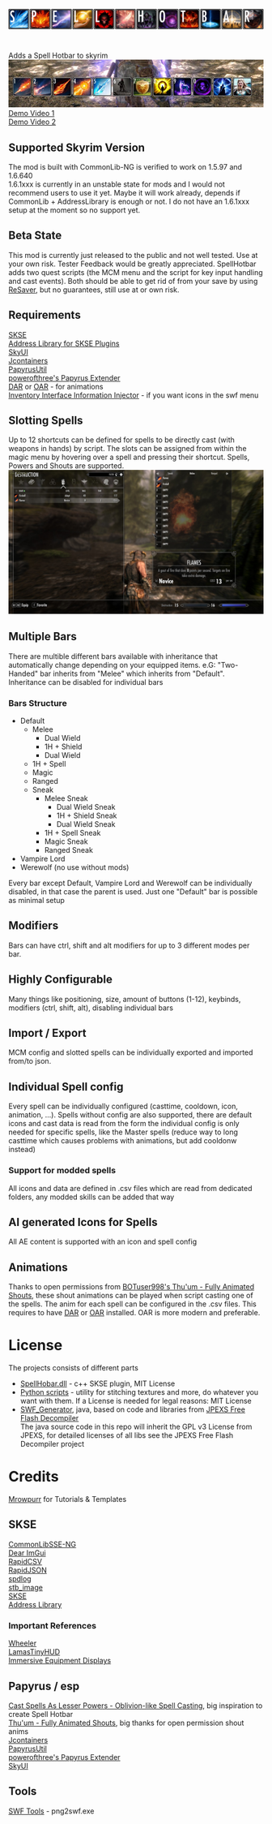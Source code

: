 ![#Spell Hotbar](Screenshots/spell_hotbar_logo.png)  
# 
Adds a Spell Hotbar to skyrim
![Ingame Screenshot](Screenshots/ingame_bar.jpg)  
[Demo Video 1](https://www.youtube.com/watch?v=qC0AHQCgk8A)  
[Demo Video 2](https://www.youtube.com/watch?v=r-Z7taHRuek)  

## Supported Skyrim Version
The mod is built with CommonLib-NG is verified to work on 1.5.97 and 1.6.640   
1.6.1xxx is currently in an unstable state for mods and I would not recommend users to use it yet. 
Maybe it will work already, depends if CommonLib + AddressLibrary is enough or not. I do not have an 1.6.1xxx setup at the moment so no support yet.

## Beta State
This mod is currently just released to the public and not well tested. Use at your own risk. Tester Feedback would be greatly appreciated.
SpellHotbar adds two quest scripts (the MCM menu and the script for key input handling and cast events).
Both should be able to get rid of from your save by using [ReSaver](https://www.nexusmods.com/skyrimspecialedition/mods/5031/?tab=files), but no guarantees, still use at or own risk.

## Requirements
[SKSE](https://skse.silverlock.org/)  
[Address Library for SKSE Plugins](https://www.nexusmods.com/skyrimspecialedition/mods/32444)  
[SkyUI](https://www.nexusmods.com/skyrimspecialedition/mods/12604)  
[Jcontainers](https://www.nexusmods.com/skyrimspecialedition/mods/16495)  
[PapyrusUtil](https://www.nexusmods.com/skyrimspecialedition/mods/13048)  
[powerofthree's Papyrus Extender](https://www.nexusmods.com/skyrimspecialedition/mods/22854)  
[DAR](https://www.nexusmods.com/skyrimspecialedition/mods/33746) or [OAR](https://www.nexusmods.com/skyrimspecialedition/mods/92109) - for animations  
[Inventory Interface Information Injector](https://www.nexusmods.com/skyrimspecialedition/mods/85702) - if you want icons in the swf menu

## Slotting Spells
Up to 12 shortcuts can be defined for spells to be directly cast (with weapons in hands) by script.
The slots can be assigned from within the magic menu by hovering over a spell and pressing their shortcut.
Spells, Powers and Shouts are supported.
![Menu Screenshot](Screenshots/bind_menu.jpg)

## Multiple Bars
There are multible different bars available with inheritance that automatically change depending on your equipped items.
e.G: "Two-Handed" bar inherits from "Melee" which inherits from "Default". Inheritance can be disabled for individual bars

### Bars Structure
* Default
  * Melee
    * Dual Wield
    * 1H + Shield
    * Dual Wield
  * 1H + Spell
  * Magic
  * Ranged
  * Sneak
    * Melee Sneak
      * Dual Wield Sneak
      * 1H + Shield Sneak
      * Dual Wield Sneak
    * 1H + Spell Sneak 
    * Magic Sneak
    * Ranged Sneak
* Vampire Lord
* Werewolf (no use without mods)

Every bar except Default, Vampire Lord and Werewolf can be individually disabled, in that case the parent is used.
Just one "Default" bar is possible as minimal setup
  
## Modifiers
Bars can have ctrl, shift and alt modifiers for up to 3 different modes per bar.

## Highly Configurable
Many things like positioning, size, amount of buttons (1-12), keybinds, modifiers (ctrl, shift, alt), disabling individual bars

## Import / Export
MCM config and slotted spells can be individually exported and imported from/to json.

## Individual Spell config
Every spell can be individually configured (casttime, cooldown, icon, animation, ...). Spells without config are also supported, there are default icons and cast data is read from the form
the individual config is only needed for specific spells, like the Master spells (reduce way to long casttime which causes problems with animations, but add cooldonw instead)

### Support for modded spells
All icons and data are defined in .csv files which are read from dedicated folders, any modded skills can be added that way

## AI generated Icons for Spells
All AE content is supported with an icon and spell config

## Animations
Thanks to open permissions from [BOTuser998's Thu'um - Fully Animated Shouts](https://www.nexusmods.com/skyrimspecialedition/mods/50559), these shout animations
can be played when script casting one of the spells. The anim for each spell can be configured in the .csv files.
This requires to have [DAR](https://www.nexusmods.com/skyrimspecialedition/mods/33746) or [OAR](https://www.nexusmods.com/skyrimspecialedition/mods/92109) installed. OAR is more modern and preferable.

# License
The projects consists of different parts
* [SpellHobar.dll](skse_plugin/src) - c++ SKSE plugin, MIT License
* [Python scripts](python_scripts) - utility for stitching textures and more, do whatever you want with them. If a License is needed for legal reasons: MIT License
* [SWF_Generator](/SWF_Generator), java, based on code and libraries from [JPEXS Free Flash Decompiler](https://github.com/jindrapetrik/jpexs-decompiler)  
The java source code in this repo will inherit the GPL v3 License from JPEXS, for detailed licenses of all libs see the JPEXS Free Flash Decompiler project


# Credits
[Mrowpurr](https://github.com/mrowrpurr) for Tutorials & Templates  

## SKSE
[CommonLibSSE-NG](https://github.com/CharmedBaryon/CommonLibSSE-NG)  
[Dear ImGui](https://github.com/ocornut/imgui)  
[RapidCSV](https://github.com/d99kris/rapidcsv)  
[RapidJSON](https://rapidjson.org/)   
[spdlog](https://github.com/gabime/spdlog)  
[stb_image](https://github.com/nothings/stb)  
[SKSE](https://skse.silverlock.org/)  
[Address Library](https://www.nexusmods.com/skyrimspecialedition/mods/32444)  

### Important References
[Wheeler](https://github.com/D7ry/wheeler)  
[LamasTinyHUD](https://github.com/mlthelama/LamasTinyHUD)  
[Immersive Equipment Displays](https://github.com/SlavicPotato/ied-dev)  

## Papyrus / esp
[Cast Spells As Lesser Powers - Oblivion-like Spell Casting](https://www.nexusmods.com/skyrimspecialedition/mods/65398), big inspiration to create Spell Hotbar   
[Thu'um - Fully Animated Shouts](https://www.nexusmods.com/skyrimspecialedition/mods/50559), big thanks for open permission shout anims  
[Jcontainers](https://www.nexusmods.com/skyrimspecialedition/mods/16495)  
[PapyrusUtil](https://www.nexusmods.com/skyrimspecialedition/mods/13048)  
[powerofthree's Papyrus Extender](https://www.nexusmods.com/skyrimspecialedition/mods/22854)  
[SkyUI](https://www.nexusmods.com/skyrimspecialedition/mods/12604)  

## Tools
[SWF Tools](http://www.swftools.org/) - png2swf.exe
